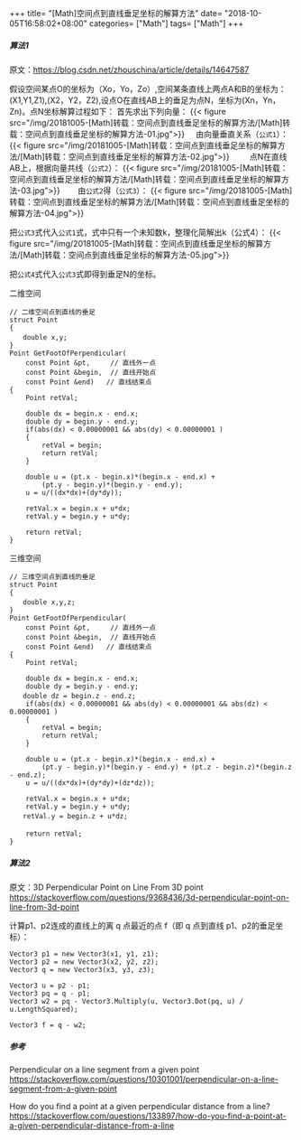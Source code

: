 +++
title= "[Math]空间点到直线垂足坐标的解算方法"
date= "2018-10-05T16:58:02+08:00"
categories= ["Math"]
tags= ["Math"]
+++

##### 算法1

原文：https://blog.csdn.net/zhouschina/article/details/14647587


假设空间某点O的坐标为（Xo，Yo，Zo）,空间某条直线上两点A和B的坐标为：(X1,Y1,Z1),(X2，Y2，Z2),设点O在直线AB上的垂足为点N，坐标为(Xn，Yn，Zn)。点N坐标解算过程如下：
首先求出下列向量：
{{< figure src="/img/20181005-[Math]转载：空间点到直线垂足坐标的解算方法/[Math]转载：空间点到直线垂足坐标的解算方法-01.jpg">}}
   
由向量垂直关系（`公式1`）：
{{< figure src="/img/20181005-[Math]转载：空间点到直线垂足坐标的解算方法/[Math]转载：空间点到直线垂足坐标的解算方法-02.jpg">}}
       
点N在直线AB上，根据向量共线（`公式2`）：
{{< figure src="/img/20181005-[Math]转载：空间点到直线垂足坐标的解算方法/[Math]转载：空间点到直线垂足坐标的解算方法-03.jpg">}}
      
由`公式2`得（`公式3`）：
{{< figure src="/img/20181005-[Math]转载：空间点到直线垂足坐标的解算方法/[Math]转载：空间点到直线垂足坐标的解算方法-04.jpg">}}

把`公式3`式代入`公式1`式，式中只有一个未知数k，整理化简解出k（公式4）：
{{< figure src="/img/20181005-[Math]转载：空间点到直线垂足坐标的解算方法/[Math]转载：空间点到直线垂足坐标的解算方法-05.jpg">}}

把`公式4`式代入`公式3`式即得到垂足N的坐标。


二维空间

    // 二维空间点到直线的垂足
    struct Point
    {
    　　double x,y;
    }
    Point GetFootOfPerpendicular(
        const Point &pt,     // 直线外一点
        const Point &begin,  // 直线开始点
        const Point &end)   // 直线结束点
    {
        Point retVal;
     
        double dx = begin.x - end.x;
        double dy = begin.y - end.y;
        if(abs(dx) < 0.00000001 && abs(dy) < 0.00000001 )
        {
            retVal = begin;
            return retVal;
        }
     
        double u = (pt.x - begin.x)*(begin.x - end.x) +
            (pt.y - begin.y)*(begin.y - end.y);
        u = u/((dx*dx)+(dy*dy));
     
        retVal.x = begin.x + u*dx;
        retVal.y = begin.y + u*dy;
     
        return retVal;
    }


三维空间

    // 三维空间点到直线的垂足
    struct Point
    {
    　　double x,y,z;
    }
    Point GetFootOfPerpendicular(
        const Point &pt,     // 直线外一点
        const Point &begin,  // 直线开始点
        const Point &end)   // 直线结束点
    {
        Point retVal;
     
        double dx = begin.x - end.x;
        double dy = begin.y - end.y;
    　　double dz = begin.z - end.z;
        if(abs(dx) < 0.00000001 && abs(dy) < 0.00000001 && abs(dz) < 0.00000001 )
        {
            retVal = begin;
            return retVal;
        }
     
        double u = (pt.x - begin.x)*(begin.x - end.x) +
            (pt.y - begin.y)*(begin.y - end.y) + (pt.z - begin.z)*(begin.z - end.z);
        u = u/((dx*dx)+(dy*dy)+(dz*dz));
     
        retVal.x = begin.x + u*dx;
        retVal.y = begin.y + u*dy;
    　　retVal.y = begin.z + u*dz;
    　　
        return retVal;
    }
    
##### 算法2

原文：3D Perpendicular Point on Line From 3D point  
https://stackoverflow.com/questions/9368436/3d-perpendicular-point-on-line-from-3d-point

计算p1、p2连成的直线上的离 q 点最近的点 f（即 q 点到直线 p1、p2的垂足坐标）：

    Vector3 p1 = new Vector3(x1, y1, z1);
    Vector3 p2 = new Vector3(x2, y2, z2);
    Vector3 q = new Vector3(x3, y3, z3);

    Vector3 u = p2 - p1;
    Vector3 pq = q - p1;
    Vector3 w2 = pq - Vector3.Multiply(u, Vector3.Dot(pq, u) / u.LengthSquared);

    Vector3 f = q - w2;

##### 参考
Perpendicular on a line segment from a given point  
https://stackoverflow.com/questions/10301001/perpendicular-on-a-line-segment-from-a-given-point

How do you find a point at a given perpendicular distance from a line?  
https://stackoverflow.com/questions/133897/how-do-you-find-a-point-at-a-given-perpendicular-distance-from-a-line
